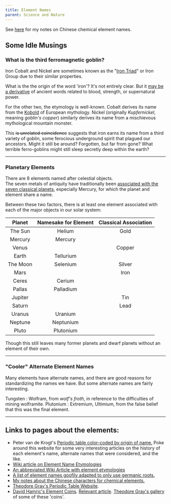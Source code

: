 ```yaml
---
title: Element Names
parent: Science and Nature
---
```



See [here](../language/hanzielements.html) for my notes on Chinese chemical element names.

## Some Idle Musings

### What is the third ferromagnetic goblin?

Iron Cobalt and Nickel are sometimes known as the "[Iron Triad](https://chem.libretexts.org/Bookshelves/General_Chemistry/Map%3A_General_Chemistry_(Petrucci_et_al.)/23%3A_The_Transition_Elements/23.5%3A_The_Iron_Triad%3A_Iron_Cobalt_and_Nickel)" or Iron Group due to their similar properties. 

What is the the origin of the word 'iron'?
It's not entirely clear.
But it [may be a derivative](https://linguistics.stackexchange.com/questions/14777/etymology-of-iron-semantic-change) of ancient words related to blood, strength, or supernatural power.

For the other two, the etymology is well-known.
Cobalt derives its name from the [Kobold](https://en.wikipedia.org/wiki/Kobold) of European mythology.
Nickel (originally *Kupfernickel*, meaning *goblin's copper*) similarly derives its name from a mischievous mythological mountain monster. 

This ~~is unrelated coincidence~~ suggests that iron earns its name from a third variety of goblin, some ferocious underground spirit that plagued our ancestors.
Might it still be around? Forgotten, but far from gone?
What terrible ferro-goblins might still sleep secretly deep within the earth?


---

### Planetary Elements

There are 8 elements named after celestial objects.  
The seven metals of antiquity have traditionally been [associated with the seven classical planets](https://en.wikipedia.org/wiki/Classical_planet#Alchemy), especially Mercury, for which the planet and element share a name.

Between these two factors, there is at least one element associated with each of the major objects in our solar system:

| Planet | Namesake for Element | Classical Association |
|:------:|:-------:|:-------:|
| The Sun | Helium | Gold |
| Mercury | Mercury |  |
| Venus |  | Copper |
| Earth | Tellurium |  |
| The Moon | Selenium | Silver |
| Mars |  | Iron |
| Ceres | Cerium |  |
| Pallas | Palladium |  |
| Jupiter |  | Tin |
| Saturn |  | Lead |
| Uranus | Uranium |  |
| Neptune | Neptunium |  |
| Pluto | Plutonium |  |

Though this still leaves many former planets and dwarf planets without an element of their own.


---

### "Cooler" Alternate Element Names

Many elements have alternate names,
and there are good reasons for standardizing the names we have.
But some alternate names are fairly interesting.

Tungsten
: Wolfram, from *wolf's froth*, in reference to the difficulties of mining wolframite.
Plutonium
: Extremium, Ultimium, from the false belief that this was the final element.



<!--
## The Full Table of Elements

(work in progress)

English | Literal | Pinyin | 汉字 | picto 
--- | --- | --- | --- | ---
Hydrogen | water-former | Qīng | 氢 | also labor gas?
Helium | sun metal | Hài | 氦 | astrological pig gas
Lithium | stone metal | Lǐ | 锂 | village metal
Beryllium | beryl metal | Pī | 鈹 | feather metal 
Boron | borax stuff | Péng | 硼 | friends stone
Carbon | charcoal stuff | Tàn | 碳 | charcoal stone
Nitrogen | saltpetre-former | Dàn | 氮 | flaming gas 
Oxygen | acid-former | Yǎng | 氧 | goat gas 
Fluorine | flowing chemical | Fú | 氟 | negative gas (bow knife gas)
Neon | new stuff | Nǎi | 氖 | indeed gas
Sodium | soda metal | Nà | 鈉 | inside metal
Magnesium | metal from the Magnesia Prefecture | Měi | 鎂 | beautiful metal
Aluminum | alum metal | Lǚ | 鋁 | Lu metal (musical note/name)
Silicon | flint stuff | Guī | 硅 | pointed jade stone
Phosphorus  | light-bearer, the morning star | Lín | 磷 | phosporous stone? (mistaken rice stone)
Sulfur | sulfur | Liú | 硫 | wasteland stone (secret river head stone)
Chlorine | chartreuse chemical | Lǜ | 氯 | record gas
Argon | lazy stuff | Yà | 氩 | Asia/second gas
Potassium | pot ash metal | Jiǎ | 钾 | shell metal
Calcium | lime metal | Gài | 钙 | beggar metal
Scandium |  | kàng | 钪 | proud metal
Titanium | giant god metal | tài | 钛 | very big metal
Vanadium | fertility god metal | fán | 钒 | ordinary metal
Chromium | colorful metal | Gè | 铬 | individually metal
Manganese | stuff from the Magnesia Prefecture | Měng | 锰 | first metal
Iron | strong stuff? | Tiě | 铁 | mistake metal 
Cobalt | goblin | Gǔ | 钴 | old metal
Nickel | also goblin | Niè | 镍 | law metal
Copper | metal from Cyprus | Tóng | 铜 | similar metal (mouth open wide metal)
Zinc | jaggy | Xīn | 锌 | bitter metal
Gallium | French metal / chicken metal |  |  | 
Germanium | German metal |  |  | 
Arsenic | golden pigmentation |  |  | 
Selenium | moon metal |  |  | 
Bromine | stinky chemical | Xiù | 溴 | 臭水 stinky water
Krypton | secret stuff |  |  | 
Rubidium | red metal |  |  | 
Strontium | metal from Strontian |  |  | 
Yttrium | metal from Ytterby |  |  | 
Zirconium | golden color |  |  | 
Niobium |  |  |  | 
Molybdenum | lead ore metal |  |  | 
Technetium | artificial metal |  |  | 
Ruthenium | Eastern European metal |  |  | 
Rhodium | rose metal |  |  | 
Palladium | wisdom god metal |  |  | 
Silver | ? |  |  | 
Cadmium |  |  |  | 
Indium | indigo metal |  |  | 
Tin | ? |  |  | 
Antimony | cosmetic powder* |  |  | 
Tellurium | earth metal |  |  | 
Iodine | violet chemical |  |  | 
Xenon | strange stuff |  |  | 
Cesium | skyblue metal |  |  | 
Barium | hefty metal |  |  | 
Lanthanum |  |  |  | 
Cerium |  |  |  | 
Praseodymium |  |  |  | 
Neodymium |  |  |  | 
Promethium |  |  |  | 
Samarium |  |  |  | 
Europium |  |  |  | 
Gadolinium |  |  |  | 
Terbium |  |  |  | 
Dysprosium |  |  |  | 
Holmium |  |  |  | 
Erbium |  |  |  | 
Thulium |  |  |  | 
Ytterbium |  |  |  | 
Lutetium |  |  |  | 
Hafnium |  |  |  | 
Tantalum |  |  |  | 
Tungsten |  |  |  | 
Rhenium |  |  |  | 
Osmium |  |  |  | 
Iridium |  |  |  | 
Platinum | silver metal | bó | 铂 | 白金 white metal
Gold | yellow | jīn | 金 | metal
Mercury | speed god metal | gǒng | 汞 | 工水 labor water
Thallium |  |  |  | 
Lead | ? | Qiān | 铅 | marsh metal
Bismuth |  |  |  | 必金 invariably metal
Polonium |  |  |  | 
Astatine |  |  |  | 
Radon |  |  |  | 
Francium |  |  |  | 
Radium |  |  |  | 
Actinium |  |  |  | 
Thorium |  |  |  | 
Protactinium |  |  |  | 
Uranium |  |  |  | 
Neptunium |  |  |  | 
Plutonium |  |  |  | 
Americium |  |  |  | 
Curium |  |  |  | 
Berkelium |  |  |  | 
Californium |  |  |  | 
Einsteinium |  |  |  | 
Fermium |  |  |  | 
Mendelevium |  |  |  | 
Nobelium |  |  |  | 
Lawrencium |  |  |  | 
Rutherfordium |  |  |  | 
Dubnium |  |  |  | 
Seaborgium |  |  |  | 
Bohrium |  |  |  | 
Hassium |  |  |  | 
Meitnerium |  |  |  | 
Darmstadtium |  |  |  | 
Roentgenium |  |  |  | 
Copernicium |  |  |  | 
Nihonium |  |  |  | 
Flerovium |  |  |  | 
Moscovium |  |  |  | 
Livermorium |  |  |  | 
Tennessine |  |  |  | 
Oganesson |  |  |  | 

## The seven metals of antiquity

English | Literal | Pinyin | 汉字 | picto 
--- | --- | --- | --- | ---
Iron | strong stuff? | Tiě | 铁 | mistake metal 
Copper | metal from Cyprus | Tóng | 铜 | similar metal (mouth open wide metal)
Silver | ? | Yín | 银 | seventh trigram metal
Tin | ? |  | 锡 | exchange metal
Gold | yellow | Jīn | 金 | metal
Mercury | speed god | Gǒng | 汞 | labor water
Lead | ? | Qiān | 铅 | marsh metal
-->

<!--Another theory, considered far-fetched in some quarters, traces it to Medieval Latin sodanum "a headache remedy," ultimately from Arabic suda "splitting headache."
azoth/azote = lifeless Yang Air
helium aka 氦 sun vapor| Yin Air
亞-->


-------

## Links to pages about the elements:

- Peter van de Krogt's [Periodic table color-coded by origin of name.](https://elements.vanderkrogt.net/ptable.php) Poke around this website for some very interesting articles on the history of each element's name, alternate names that were considered, and the like.
- [Wiki article on Element Name Etymologies](https://en.wikipedia.org/wiki/List_of_chemical_element_name_etymologies)
- [An abbreviated Wiki Article with element etymologies](https://en.wikipedia.org/wiki/List_of_chemical_elements)
- [A list of element names goofily adapted to only use germanic roots.](https://anglish.fandom.com/wiki/Fading_of_Ormotes)
- [My notes about the Chinese characters for chemical elements.](../language/hanzielements.html)
- [Theodore Gray's Periodic Table Website](https://periodictable.com/index.html).
- [David Hamric's Element Coins](https://www.elementsales.com/ecoins.htm). [Relevant article](http://archive.boston.com/jobs/news/articles/2008/04/27/elements_a_natural_pick_of_career/). [Theodore Gray's gallery](https://periodictable.com/Elements/Source-hamric/index.html) of some of these 'coins'.



<!--https://languagelog.ldc.upenn.edu/nll/?p=18877-->
<!--http://publications.iupac.org/ci/2004/2601/jan2004.pdf-->
<!--https://link.springer.com/content/pdf/10.1007%2Fs40828-018-0065-0.pdf-->
<!--http://www.wsc.uni-erlangen.de/pdf/wang.pdf-->
<!-- https://scholar.archive.org/work/ynawugz3sbg2hdiy2r3xomazoi/access/wayback/https://brill.com/downloadpdf/journals/east/14/1/article-p35_4.pdf -->
<!--http://www.rsync.iupac.org/publications/ci/2004/2601/3_hao.html -->
<!-- An account of the Department for the Translation of Foreign Books at the Kiangnan Arsenal, Shanghai 

https://www.princeton.edu/~elman/documents/The_Chinese_Prize_Essay_Contest.pdf

The Sources here are very useful.
http://www.aesj.or.jp/~ndd/ndnews/pdf118/No118-03.pdf

http://www.careerchem.com/NAMED/Elements-Languages.pdf
http://www.careerchem.com/NAMED/Elements-Names.pdf
http://www.careerchem.com/NAMED/

http://www.term.org.cn/CN/Y2006/V8/I01/8

https://publications.iupac.org/ci/2004/2605/ud2_tai.html
https://publications.iupac.org/ci/2004/2601/3_hao.html



http://www.term.org.cn/CN/10.3969/j.issn.1673-8578.2006.01.011
http://www.term.org.cn/article/2017/1673-8578/1673-8578-19-2-27.shtml

https://kns.cnki.net/kcms/detail/detail.aspx?dbcode=CJFD&filename=ZGKS201602001&dbname=CJFDLAST2016


https://ja.wikipedia.org/wiki/%E5%85%83%E7%B4%A0%E3%81%AE%E4%B8%AD%E5%9B%BD%E8%AA%9E%E5%90%8D%E7%A7%B0

Protium, deuterium, tritium
氕氘氚

https://zh.wikipedia.org/wiki/%E5%8C%96%E5%AD%A6%E5%85%83%E7%B4%A0%E7%9A%84%E4%B8%AD%E6%96%87%E5%91%BD%E5%90%8D%E6%B3%95
https://zh.wikipedia.org/wiki/%E5%8C%96%E5%AD%B8%E5%85%83%E7%B4%A0
https://zh.wikipedia.org/wiki/%E5%BE%90%E5%A3%BD
https://zh.wikipedia.org/wiki/%E8%A5%BF%E5%AD%B8%E6%9D%B1%E6%BC%B8

https://bamboonic.com/

-->

